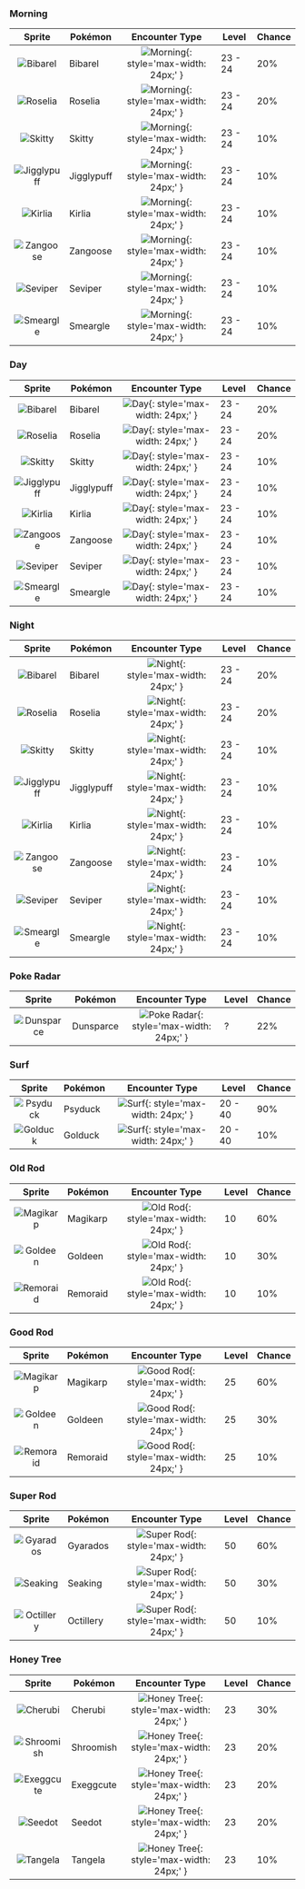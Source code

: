 ### Morning

| Sprite | Pokémon | Encounter Type | Level | Chance |
|:------:|---------|:--------------:|-------|--------|
| ![Bibarel](../../assets/sprites/bibarel/front.gif) | Bibarel | ![Morning](../../assets/encounter_types/morning.png){: style='max-width: 24px;' } | 23 - 24 | 20% |
| ![Roselia](../../assets/sprites/roselia/front.gif) | Roselia | ![Morning](../../assets/encounter_types/morning.png){: style='max-width: 24px;' } | 23 - 24 | 20% |
| ![Skitty](../../assets/sprites/skitty/front.gif) | Skitty | ![Morning](../../assets/encounter_types/morning.png){: style='max-width: 24px;' } | 23 - 24 | 10% |
| ![Jigglypuff](../../assets/sprites/jigglypuff/front.gif) | Jigglypuff | ![Morning](../../assets/encounter_types/morning.png){: style='max-width: 24px;' } | 23 - 24 | 10% |
| ![Kirlia](../../assets/sprites/kirlia/front.gif) | Kirlia | ![Morning](../../assets/encounter_types/morning.png){: style='max-width: 24px;' } | 23 - 24 | 10% |
| ![Zangoose](../../assets/sprites/zangoose/front.gif) | Zangoose | ![Morning](../../assets/encounter_types/morning.png){: style='max-width: 24px;' } | 23 - 24 | 10% |
| ![Seviper](../../assets/sprites/seviper/front.gif) | Seviper | ![Morning](../../assets/encounter_types/morning.png){: style='max-width: 24px;' } | 23 - 24 | 10% |
| ![Smeargle](../../assets/sprites/smeargle/front.gif) | Smeargle | ![Morning](../../assets/encounter_types/morning.png){: style='max-width: 24px;' } | 23 - 24 | 10% |

### Day

| Sprite | Pokémon | Encounter Type | Level | Chance |
|:------:|---------|:--------------:|-------|--------|
| ![Bibarel](../../assets/sprites/bibarel/front.gif) | Bibarel | ![Day](../../assets/encounter_types/day.png){: style='max-width: 24px;' } | 23 - 24 | 20% |
| ![Roselia](../../assets/sprites/roselia/front.gif) | Roselia | ![Day](../../assets/encounter_types/day.png){: style='max-width: 24px;' } | 23 - 24 | 20% |
| ![Skitty](../../assets/sprites/skitty/front.gif) | Skitty | ![Day](../../assets/encounter_types/day.png){: style='max-width: 24px;' } | 23 - 24 | 10% |
| ![Jigglypuff](../../assets/sprites/jigglypuff/front.gif) | Jigglypuff | ![Day](../../assets/encounter_types/day.png){: style='max-width: 24px;' } | 23 - 24 | 10% |
| ![Kirlia](../../assets/sprites/kirlia/front.gif) | Kirlia | ![Day](../../assets/encounter_types/day.png){: style='max-width: 24px;' } | 23 - 24 | 10% |
| ![Zangoose](../../assets/sprites/zangoose/front.gif) | Zangoose | ![Day](../../assets/encounter_types/day.png){: style='max-width: 24px;' } | 23 - 24 | 10% |
| ![Seviper](../../assets/sprites/seviper/front.gif) | Seviper | ![Day](../../assets/encounter_types/day.png){: style='max-width: 24px;' } | 23 - 24 | 10% |
| ![Smeargle](../../assets/sprites/smeargle/front.gif) | Smeargle | ![Day](../../assets/encounter_types/day.png){: style='max-width: 24px;' } | 23 - 24 | 10% |

### Night

| Sprite | Pokémon | Encounter Type | Level | Chance |
|:------:|---------|:--------------:|-------|--------|
| ![Bibarel](../../assets/sprites/bibarel/front.gif) | Bibarel | ![Night](../../assets/encounter_types/night.png){: style='max-width: 24px;' } | 23 - 24 | 20% |
| ![Roselia](../../assets/sprites/roselia/front.gif) | Roselia | ![Night](../../assets/encounter_types/night.png){: style='max-width: 24px;' } | 23 - 24 | 20% |
| ![Skitty](../../assets/sprites/skitty/front.gif) | Skitty | ![Night](../../assets/encounter_types/night.png){: style='max-width: 24px;' } | 23 - 24 | 10% |
| ![Jigglypuff](../../assets/sprites/jigglypuff/front.gif) | Jigglypuff | ![Night](../../assets/encounter_types/night.png){: style='max-width: 24px;' } | 23 - 24 | 10% |
| ![Kirlia](../../assets/sprites/kirlia/front.gif) | Kirlia | ![Night](../../assets/encounter_types/night.png){: style='max-width: 24px;' } | 23 - 24 | 10% |
| ![Zangoose](../../assets/sprites/zangoose/front.gif) | Zangoose | ![Night](../../assets/encounter_types/night.png){: style='max-width: 24px;' } | 23 - 24 | 10% |
| ![Seviper](../../assets/sprites/seviper/front.gif) | Seviper | ![Night](../../assets/encounter_types/night.png){: style='max-width: 24px;' } | 23 - 24 | 10% |
| ![Smeargle](../../assets/sprites/smeargle/front.gif) | Smeargle | ![Night](../../assets/encounter_types/night.png){: style='max-width: 24px;' } | 23 - 24 | 10% |

### Poke Radar

| Sprite | Pokémon | Encounter Type | Level | Chance |
|:------:|---------|:--------------:|-------|--------|
| ![Dunsparce](../../assets/sprites/dunsparce/front.gif) | Dunsparce | ![Poke Radar](../../assets/encounter_types/poke_radar.png){: style='max-width: 24px;' } | ? | 22% |

### Surf

| Sprite | Pokémon | Encounter Type | Level | Chance |
|:------:|---------|:--------------:|-------|--------|
| ![Psyduck](../../assets/sprites/psyduck/front.gif) | Psyduck | ![Surf](../../assets/encounter_types/surf.png){: style='max-width: 24px;' } | 20 - 40 | 90% |
| ![Golduck](../../assets/sprites/golduck/front.gif) | Golduck | ![Surf](../../assets/encounter_types/surf.png){: style='max-width: 24px;' } | 20 - 40 | 10% |

### Old Rod

| Sprite | Pokémon | Encounter Type | Level | Chance |
|:------:|---------|:--------------:|-------|--------|
| ![Magikarp](../../assets/sprites/magikarp/front.gif) | Magikarp | ![Old Rod](../../assets/encounter_types/old_rod.png){: style='max-width: 24px;' } | 10 | 60% |
| ![Goldeen](../../assets/sprites/goldeen/front.gif) | Goldeen | ![Old Rod](../../assets/encounter_types/old_rod.png){: style='max-width: 24px;' } | 10 | 30% |
| ![Remoraid](../../assets/sprites/remoraid/front.gif) | Remoraid | ![Old Rod](../../assets/encounter_types/old_rod.png){: style='max-width: 24px;' } | 10 | 10% |

### Good Rod

| Sprite | Pokémon | Encounter Type | Level | Chance |
|:------:|---------|:--------------:|-------|--------|
| ![Magikarp](../../assets/sprites/magikarp/front.gif) | Magikarp | ![Good Rod](../../assets/encounter_types/good_rod.png){: style='max-width: 24px;' } | 25 | 60% |
| ![Goldeen](../../assets/sprites/goldeen/front.gif) | Goldeen | ![Good Rod](../../assets/encounter_types/good_rod.png){: style='max-width: 24px;' } | 25 | 30% |
| ![Remoraid](../../assets/sprites/remoraid/front.gif) | Remoraid | ![Good Rod](../../assets/encounter_types/good_rod.png){: style='max-width: 24px;' } | 25 | 10% |

### Super Rod

| Sprite | Pokémon | Encounter Type | Level | Chance |
|:------:|---------|:--------------:|-------|--------|
| ![Gyarados](../../assets/sprites/gyarados/front.gif) | Gyarados | ![Super Rod](../../assets/encounter_types/super_rod.png){: style='max-width: 24px;' } | 50 | 60% |
| ![Seaking](../../assets/sprites/seaking/front.gif) | Seaking | ![Super Rod](../../assets/encounter_types/super_rod.png){: style='max-width: 24px;' } | 50 | 30% |
| ![Octillery](../../assets/sprites/octillery/front.gif) | Octillery | ![Super Rod](../../assets/encounter_types/super_rod.png){: style='max-width: 24px;' } | 50 | 10% |

### Honey Tree

| Sprite | Pokémon | Encounter Type | Level | Chance |
|:------:|---------|:--------------:|-------|--------|
| ![Cherubi](../../assets/sprites/cherubi/front.gif) | Cherubi | ![Honey Tree](../../assets/encounter_types/honey_tree.png){: style='max-width: 24px;' } | 23 | 30% |
| ![Shroomish](../../assets/sprites/shroomish/front.gif) | Shroomish | ![Honey Tree](../../assets/encounter_types/honey_tree.png){: style='max-width: 24px;' } | 23 | 20% |
| ![Exeggcute](../../assets/sprites/exeggcute/front.gif) | Exeggcute | ![Honey Tree](../../assets/encounter_types/honey_tree.png){: style='max-width: 24px;' } | 23 | 20% |
| ![Seedot](../../assets/sprites/seedot/front.gif) | Seedot | ![Honey Tree](../../assets/encounter_types/honey_tree.png){: style='max-width: 24px;' } | 23 | 20% |
| ![Tangela](../../assets/sprites/tangela/front.gif) | Tangela | ![Honey Tree](../../assets/encounter_types/honey_tree.png){: style='max-width: 24px;' } | 23 | 10% |

